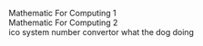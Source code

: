 Mathematic For Computing 1 
<br>Mathematic For Computing 2 
<br>ico system number convertor
what the dog doing

